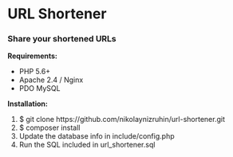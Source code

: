 <h1>URL Shortener</h1>

<h3>Share your shortened URLs</h3>

<b>Requirements:</b>
- PHP 5.6+
- Apache 2.4 / Nginx
- PDO MySQL

<b>Installation:</b>
<ol>
<li>$ git clone https://github.com/nikolaynizruhin/url-shortener.git</li>
<li>$ composer install</li>
<li>Update the database info in include/config.php</li>
<li>Run the SQL included in url_shortener.sql</li>
</ol>
